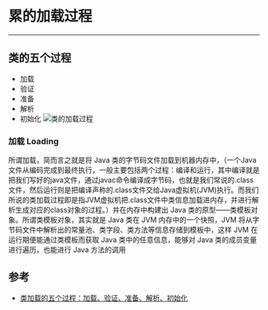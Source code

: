 # 累的加载过程
<hr />

## 类的五个过程
- 加载
- 验证
- 准备
- 解析
- 初始化
![类的加载过程](https://img-blog.csdnimg.cn/img_convert/b2753b8c78fcded07a9d3b355533bb52.png)
### 加载 Loading
所谓加载，简而言之就是将 Java 类的字节码文件加载到机器内存中，（一个Java文件从编码完成到最终执行，一般主要包括两个过程：编译和运行，其中编译就是把我们写好的java文件，通过javac命令编译成字节码，也就是我们常说的.class文件，然后运行则是把编译声称的.class文件交给Java虚拟机(JVM)执行。而我们所说的类加载过程即是指JVM虚拟机把.class文件中类信息加载进内存，并进行解析生成对应的class对象的过程。）并在内存中构建出 Java 类的原型——类模板对象。所谓类模板对象，其实就是 Java 类在 JVM 内存中的一个快照，JVM 将从字节码文件中解析出的常量池、类字段、类方法等信息存储到模板中，这样 JVM 在运行期便能通过类模板而获取 Java 类中的任意信息，能够对 Java 类的成员变量进行遍历，也能进行 Java 方法的调用

## 参考
- [类加载的五个过程：加载、验证、准备、解析、初始化]()
